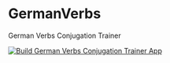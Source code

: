 # GermanVerbs
German Verbs Conjugation Trainer

[![Build German Verbs Conjugation Trainer App](https://github.com/SergeyKodolov/GermanVerbs/actions/workflows/build-and-release-apk.yml/badge.svg)](https://github.com/SergeyKodolov/GermanVerbs/actions/workflows/build-and-release-apk.yml)